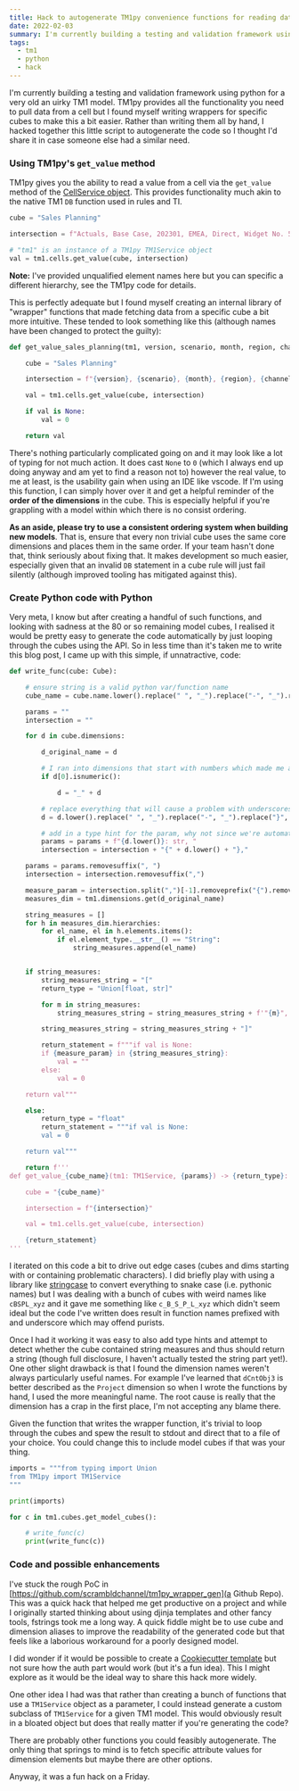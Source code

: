 ```yaml
---
title: Hack to autogenerate TM1py convenience functions for reading data from cubes
date: 2022-02-03
summary: I'm currently building a testing and validation framework using python for a very old an uirky TM1 model. TM1py provides all the functionality you need to pull data from a cell but I found myself writing wrappers for specific cubes to make this a bit easier. Rather than writing them all by hand, I hacked together this little script to autogenerate the code so I thought I'd share it in case someone else had a similar need.
tags:
  - tm1
  - python
  - hack
---
```


I'm currently building a testing and validation framework using python for a very old an uirky TM1 model. TM1py provides all the functionality you need to pull data from a cell but I found myself writing wrappers for specific cubes to make this a bit easier. Rather than writing them all by hand, I hacked together this little script to autogenerate the code so I thought I'd share it in case someone else had a similar need.

### Using TM1py's `get_value` method

TM1py gives you the ability to read a value from a cell via the `get_value` method of the [CellService object](https://github.com/cubewise-code/tm1py/blob/master/TM1py/Services/CellService.py). This provides functionality much akin to the native TM1 `DB` function used in rules and TI.

```python
cube = "Sales Planning"

intersection = f"Actuals, Base Case, 202301, EMEA, Direct, Widget No. 5, Amount"

# "tm1" is an instance of a TM1py TM1Service object
val = tm1.cells.get_value(cube, intersection)

```

**Note:** I've provided unqualified element names here but you can specific a different hierarchy, see the TM1py code for details.

This is perfectly adequate but I found myself creating an internal library of "wrapper" functions that made fetching data from a specific cube a bit more intuitive. These tended to look something like this (although names have been changed to protect the guilty):

```python
def get_value_sales_planning(tm1, version, scenario, month, region, channel, product, measure):

    cube = "Sales Planning"

    intersection = f"{version}, {scenario}, {month}, {region}, {channel}, {product}, {measure}"

    val = tm1.cells.get_value(cube, intersection)

    if val is None:
        val = 0

    return val

```

There's nothing particularly complicated going on and it may look like a lot of typing for not much action. It does cast `None` to `0` (which I always end up doing anyway and am yet to find a reason not to) however the real value, to me at least, is the usability gain when using an IDE like vscode. If I'm using this function, I can simply hover over it and get a helpful reminder of the **order of the dimensions** in the cube. This is especially helpful if you're grappling with a model within which there is no consist ordering.

**As an aside, please try to use a consistent ordering system when building new models**. That is, ensure that every non trivial cube uses the same core dimensions and places them in the same order. If your team hasn't done that, think seriously about fixing that. It makes development so much easier, especially given that an invalid `DB` statement in a cube rule will just fail silently (although improved tooling has mitigated against this).

### Create Python code with Python

Very meta, I know but after creating a handful of such functions, and looking with sadness at the 80 or so remaining model cubes, I realised it would be pretty easy to generate the code automatically by just looping through the cubes using the API. So in less time than it's taken me to write this blog post, I came up with this simple, if unnatractive, code:

```python
def write_func(cube: Cube):

    # ensure string is a valid python var/function name
    cube_name = cube.name.lower().replace(" ", "_").replace("-", "_").replace("}", "_")

    params = ""
    intersection = ""

    for d in cube.dimensions:

        d_original_name = d

        # I ran into dimensions that start with numbers which made me a bit sad
        if d[0].isnumeric():

            d = "_" + d

        # replace everything that will cause a problem with underscores
        d = d.lower().replace(" ", "_").replace("-", "_").replace("}", "_")

        # add in a type hint for the param, why not since we're automating?
        params = params + f"{d.lower()}: str, "
        intersection = intersection + "{" + d.lower() + "},"

    params = params.removesuffix(", ")
    intersection = intersection.removesuffix(",")

    measure_param = intersection.split(",")[-1].removeprefix("{").removesuffix("}")
    measures_dim = tm1.dimensions.get(d_original_name)

    string_measures = []
    for h in measures_dim.hierarchies:
        for el_name, el in h.elements.items():
            if el.element_type.__str__() == "String":
                string_measures.append(el_name)


    if string_measures:
        string_measures_string = "["
        return_type = "Union[float, str]"

        for m in string_measures:
            string_measures_string = string_measures_string + f'"{m}", '

        string_measures_string = string_measures_string + "]"

        return_statement = f"""if val is None:
        if {measure_param} in {string_measures_string}:
            val = ""
        else:
            val = 0

    return val"""

    else:
        return_type = "float"
        return_statement = """if val is None:
        val = 0

    return val"""

    return f'''
def get_value_{cube_name}(tm1: TM1Service, {params}) -> {return_type}:

    cube = "{cube_name}"

    intersection = f"{intersection}"

    val = tm1.cells.get_value(cube, intersection)

    {return_statement}
'''
```

I iterated on this code a bit to drive out edge cases (cubes and dims starting with or containing problematic characters). I did briefly play with using a library like [stringcase](https://github.com/okunishinishi/python-stringcase) to convert everything to snake case (i.e. pythonic names) but I was dealing with a bunch of cubes with weird names like `cBSPL_xyz` and it gave me something like `c_B_S_P_L_xyz` which didn't seem ideal but the code I've written does result in function names prefixed with and underscore which may offend purists.

Once I had it working it was easy to also add type hints and attempt to detect whether the cube contained string measures and thus should return a string (though full disclosure, I haven't actually tested the string part yet!). One other slight drawback is that I found the dimension names weren't always particularly useful names. For example I've learned that `dCntObj3` is better described as the `Project` dimension so when I wrote the functions by hand, I used the more meaningful name. The root cause is really that the dimension has a crap in the first place, I'm not accepting any blame there.

Given the function that writes the wrapper function, it's trivial to loop through the cubes and spew the result to stdout and direct that to a file of your choice. You could change this to include model cubes if that was your thing.

```python
imports = """from typing import Union
from TM1py import TM1Service
"""

print(imports)

for c in tm1.cubes.get_model_cubes():

    # write_func(c)
    print(write_func(c))
```

### Code and possible enhancements

I've stuck the rough PoC in [https://github.com/scrambldchannel/tm1py_wrapper_gen](a Github Repo). This was a quick hack that helped me get productive on a project and while I originally started thinking about using djinja templates and other fancy tools, fstrings took me a long way. A quick fiddle might be to use cube and dimension aliases to improve the readability of the generated code but that feels like a laborious workaround for a poorly designed model.

I did wonder if it would be possible to create a [Cookiecutter template](https://github.com/cookiecutter/cookiecutter) but not sure how the auth part would work (but it's a fun idea). This I might explore as it would be the ideal way to share this hack more widely.

One other idea I had was that rather than creating a bunch of functions that use a `TM1Service` object as a parameter, I could instead generate a custom subclass of `TM1Service` for a given TM1 model. This would obviously result in a bloated object but does that really matter if you're generating the code?

There are probably other functions you could feasibly autogenerate. The only thing that springs to mind is to fetch specific attribute values for dimension elements but maybe there are other options.

Anyway, it was a fun hack on a Friday.
